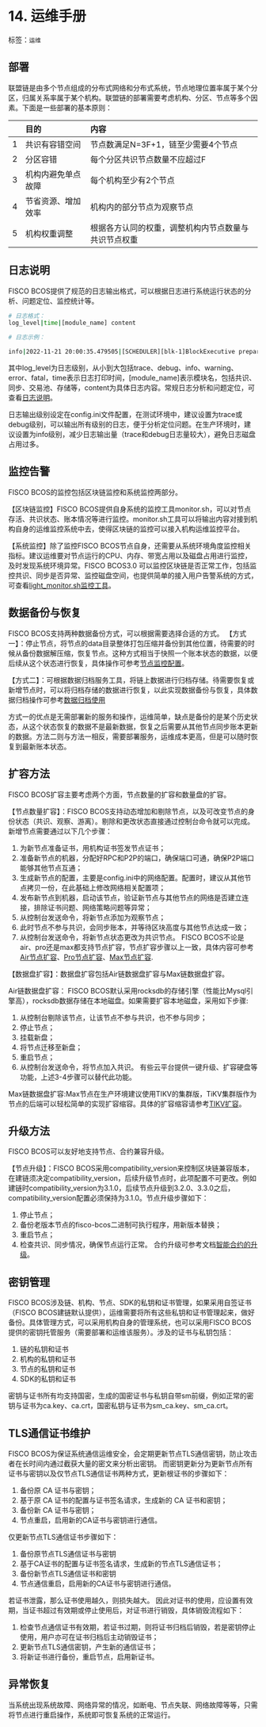 # 14. 运维手册

标签：``运维``

## 部署

联盟链是由多个节点组成的分布式网络和分布式系统，节点地理位置率属于某个分区，归属关系率属于某个机构。联盟链的部署需要考虑机构、分区、节点等多个因素。下面是一些部署的基本原则：

||目的|内容
|:--|:--|:--
|1|共识有容错空间|节点数满足N=3F+1，链至少需要4个节点
|2|分区容错|每个分区共识节点数量不应超过F
|3|机构内避免单点故障|每个机构至少有2个节点
|4|节省资源、增加效率|机构内的部分节点为观察节点
|5|机构权重调整|根据各方认同的权重，调整机构内节点数量与共识节点权重

## 日志说明

FISCO BCOS提供了规范的日志输出格式，可以根据日志进行系统运行状态的分析、问题定位、监控统计等。

```bash
# 日志格式：
log_level|time|[module_name] content

# 日志示例：

info|2022-11-21 20:00:35.479505|[SCHEDULER][blk-1]BlockExecutive prepare: fillBlock end,txNum=1,cost=0,fetchNum=1
```

其中log_level为日志级别，从小到大包括trace、debug、info、warning、error、fatal，time表示日志打印时间，[module_name]表示模块名，包括共识、同步、交易池、存储等，content为具体日志内容。常规日志分析和问题定位，可查看[日志说明](./log/index.md)。

日志输出级别设定在config.ini文件配置，在测试环境中，建议设置为trace或debug级别，可以输出所有级别的日志，便于分析定位问题。在生产环境时，建议设置为info级别，减少日志输出量（trace和debug日志量较大），避免日志磁盘占用过多。

## 监控告警

FISCO BCOS的监控包括区块链监控和系统监控两部分。

【区块链监控】FISCO BCOS提供自身系统的监控工具monitor.sh，可以对节点存活、共识状态、账本情况等进行监控。monitor.sh工具可以将输出内容对接到机构自身的运维监控系统中去，使得区块链的监控可以接入机构运维监控平台。

【系统监控】除了监控FISCO BCOS节点自身，还需要从系统环境角度监控相关指标。建议运维要对节点运行的CPU、内存、带宽占用以及磁盘占用进行监控，及时发现系统环境异常。FISCO BCOS3.0 可以监控区块链是否正常工作，包括监控共识、同步是否异常、监控磁盘空间，也提供简单的接入用户告警系统的方式，可查看[light_monitor.sh监控工具](../operation_and_maintenance/light_monitor.md)。

## 数据备份与恢复

FISCO BCOS支持两种数据备份方式，可以根据需要选择合适的方式。
【方式一】：停止节点，将节点的data目录整体打包压缩并备份到其他位置，待需要的时候从备份数据解压缩，恢复节点。这种方式相当于快照一个账本状态的数据，以便后续从这个状态进行恢复，具体操作可参考[节点监控配置](https://fisco-bcos-doc.readthedocs.io/zh_CN/latest/docs/tutorial/air/build_chain.html?highlight=%E7%9B%91%E6%8E%A7#id4)。

【方式二】：可根据数据归档服务工具，将链上数据进行归档存储。待需要恢复或新增节点时，可以将归档存储的数据进行恢复，以此实现数据备份与恢复，具体数据归档操作可参考[数据归档使用](../operation_and_maintenance/data_archive_tool.md)

方式一的优点是无需部署新的服务和操作，运维简单，缺点是备份的是某个历史状态，从这个状态恢复的数据不是最新数据，恢复之后需要从其他节点同步账本更新的数据。方法二则与方法一相反，需要部署服务，运维成本更高，但是可以随时恢复到最新账本状态。

## 扩容方法

FISCO BCOS扩容主要考虑两个方面，节点数量的扩容和数量盘的扩容。

【节点数量扩容】：FISCO BCOS支持动态增加和剔除节点，以及可改变节点的身份状态（共识、观察、游离）。剔除和更改状态直接通过控制台命令就可以完成。新增节点需要通过以下几个步骤：

1. 为新节点准备证书，用机构证书签发节点证书；
2. 准备新节点的机器，分配好RPC和P2P的端口，确保端口可通，确保P2P端口能够其他节点互通；
3. 生成新节点的配置，主要是config.ini中的网络配置。配置时，建议从其他节点拷贝一份，在此基础上修改网络相关配置项；
4. 发布新节点到机器，启动该节点，验证新节点与其他节点的网络是否建立连接，排除证书问题、网络策略问题等异常；
5. 从控制台发送命令，将新节点添加为观察节点；
6. 此时节点不参与共识，会同步账本，并等待区块高度与其他节点达成一致；
7. 从控制台发送命令，将新节点状态更改为共识节点。
   FISCO BCOS不论是air、pro还是max都支持节点扩容，节点扩容步骤以上一致，具体内容可参考[Air节点扩容](../tutorial/air/expand_node.md)、[Pro节点扩容](../tutorial/pro/expand_node.md)、[Max节点扩容](../tutorial/max/max_builder.md).

【数据盘扩容】：数据盘扩容包括Air链数据盘扩容与Max链数据盘扩容。

Air链数据盘扩容： FISCO BCOS默认采用rocksdb的存储引擎（性能比Mysql引擎高），rocksdb数据存储在本地磁盘。如果需要扩容本地磁盘，采用如下步骤:

1. 从控制台剔除该节点，让该节点不参与共识，也不参与同步；
2. 停止节点；
3. 挂载新盘；
4. 将节点迁移至新盘；
5. 重启节点；
6. 从控制台发送命令，将节点加入共识。
   有些云平台提供一键升级、扩容硬盘等功能，上述3-4步骤可以替代此功能。

Max链数据盘扩容:Max节点在生产环境建议使用TIKV的集群版，TiKV集群版作为节点的后端可以轻松简单的实现扩容缩容。具体的扩容缩容请参考[TIKV扩容](../tutorial/max/max_builder.md)。

## 升级方法

FISCO BCOS可以友好地支持节点、合约兼容升级。

【节点升级】：FISCO BCOS采用compatibility_version来控制区块链兼容版本，在建链须决定compatibility_version，后续升级节点时，此项配置不可更改。例如建链时compatibility_version为3.1.0，后续节点升级到3.2.0、3.3.0之后，compatibility_version配置必须保持为3.1.0。节点升级步骤如下：

1. 停止节点；
2. 备份老版本节点的fisco-bcos二进制可执行程序，用新版本替换；
3. 重启节点；
4. 检查共识、同步情况，确保节点运行正常。
   合约升级可参考文档[智能合约的升级](https://fisco-bcos-doc.readthedocs.io/zh_CN/latest/docs/develop/contract_life_cycle.html#id5)。

## 密钥管理

FISCO BCOS涉及链、机构、节点、SDK的私钥和证书管理，如果采用自签证书（FISCO BCOS建链默认提供），运维需要将所有这些私钥和证书管理起来，做好备份。具体管理方式，可以采用机构自身的管理系统，也可以采用FISCO BCOS提供的密钥托管服务（需要部署和运维该服务）。涉及的证书与私钥包括：

1. 链的私钥和证书
2. 机构的私钥和证书
3. 节点的私钥和证书
4. SDK的私钥和证书

密钥与证书所有均支持国密，生成的国密证书与私钥自带sm前缀，例如正常的密钥与证书为ca.key、ca.crt，国密私钥与证书为sm_ca.key、sm_ca.crt。

## TLS通信证书维护

FISCO BCOS为保证系统通信运维安全，会定期更新节点TLS通信密钥，防止攻击者在长时间内通过截获大量的密文来分析出密钥。
而密钥更新分为更新节点所有证书与密钥以及仅节点TLS通信证书两种方式，更新根证书的步骤如下：

1. 备份原 CA 证书与密钥；
2. 基于原 CA 证书的配置与证书签名请求，生成新的 CA 证书和密钥；
3. 备份新 CA 证书与密钥；
4. 节点重启，启用新的CA证书与密钥进行通信。

仅更新节点TLS通信证书步骤如下：

1. 备份原节点TLS通信证书与密钥
2. 基于CA证书的配置与证书签名请求，生成新的节点TLS通信证书；
3. 备份新节点TLS通信证书和密钥
4. 节点通信重启，启用新的CA证书与密钥进行通信。

若证书泄露，那么证书使用越久，则损失越大。 因此对证书的使用，应设置有效期，当证书超过有效期或停止使用后，对证书进行销毁，具体销毁流程如下：

1. 检查节点通信证书有效期，若证书过期，则将证书归档后销毁，若是密钥停止使用，用户亦可在证书归档后主动销毁证书；
2. 更新节点TLS通信密钥，产生新的通信证书；
3. 将新证书进行备份，重启节点，启用新证书。

## 异常恢复

当系统出现系统故障、网络异常的情况，如断电、节点失联、网络故障等等，只需将节点进行重启操作，系统即可恢复系统的正常运行。
